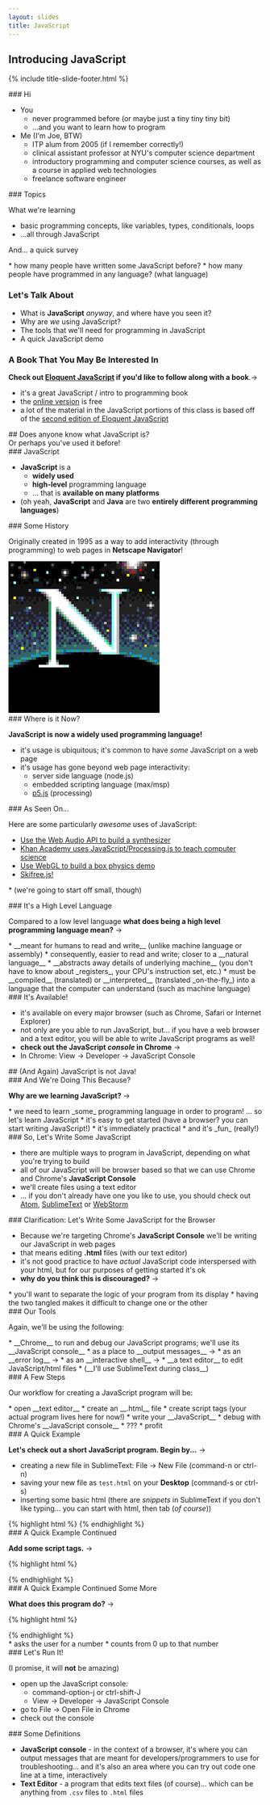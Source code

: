 ```yaml
---
layout: slides
title: JavaScript
---
```


<section markdown="block" class="title-slide">

# Introducing JavaScript

{% include title-slide-footer.html %}
</section>

<section markdown="block">
### Hi

* You
	* never programmed before (or maybe just a tiny tiny tiny bit)
	* ...and you want to learn how to program
* Me (I'm Joe, BTW)
	* ITP alum from 2005 (if I remember correctly!)
	* clinical assistant professor at NYU's computer science department
	* introductory programming and computer science courses, as well as a course in applied web technologies
	* freelance software engineer
</section>
<section markdown="block">
### Topics

What we're learning

* basic programming concepts, like variables, types, conditionals, loops
* ...all through JavaScript

And... a quick survey

<div class="incremental" markdown="block">
* how many people have written some JavaScript before?
* how many people have programmed in any language? (what language)
</div>
</section>

<section markdown="block">

### Let's Talk About

* What is __JavaScript__ _anyway_, and where have you seen it?
* Why are _we_ using JavaScript?
* The tools that we'll need for programming in JavaScript
* A quick JavaScript demo

</section>

<section markdown="block">

### A Book That You May Be Interested In

__Check out [Eloquent JavaScript](http://eloquentjavascript.net/) if you'd like to follow along with a book__.&rarr;

* it's a great JavaScript / intro to programming book
* the [online version](http://eloquentjavascript.net/contents.html) is free
* a lot of the material in the JavaScript portions of this class is based off of the [second edition of Eloquent JavaScript](http://eloquentjavascript.net/2nd_edition/)

</section>

<section markdown="block">
## Does anyone know what JavaScript is?

<aside>Or perhaps you've used it before!</aside>
</section>

<section markdown="block">
### JavaScript

* __JavaScript__ is a 
	* __widely used__
	* __high-level__ programming language 
	* ... that is __available on many platforms__
* (oh yeah, __JavaScript__ and __Java__ are two __entirely different programming languages__)
</section>

<section markdown="block">
###  Some History

Originally created in 1995 as a way to add interactivity (through programming) to web pages in __Netscape Navigator__!

<div markdown="block" class="img-container">
<img src="../../resources/img/netscape.gif" width="300" height="300">
</div>
</section>

<section markdown="block">
### Where is it Now?

__JavaScript is now a widely used programming language!__

* it's usage is ubiquitous; it's common to have _some_ JavaScript on a web page
* it's usage has gone beyond web page interactivity:
	* server side language (node.js)
	* embedded scripting language (max/msp)
	* [p5.js](http://p5js.org/) (processing)
</section>

<section markdown="block">
### As Seen On...

Here are some particularly _awesome_ uses of JavaScript:

* [Use the Web Audio API to build a synthesizer](http://noisehack.com/scissor/)
* [Khan Academy uses JavaScript/Processing.js to teach computer science](https://www.khanacademy.org/cs/programming/variables/p/challenge-bucktooth-bunny)
* [Use WebGL to build a box physics demo](http://labs.fluuu.id/box-physics/)
* [Skifree.js!](http://basicallydan.github.io/skifree.js/)

\* (we're going to start off small, though)
</section>

<section markdown="block">
### It's a High Level Language

Compared to a low level language __what does being a high level programming language mean?__ &rarr;

<div class="incremental" markdown="block">
* __meant for humans to read and write__ (unlike machine language or assembly) 
* consequently, easier to read and write; closer to a __natural language__
* __abstracts away details of underlying machine__ (you don't have to know about _registers_, your CPU's instruction set, etc.)
* must be __compiled__ (translated) or __interpreted__ (translated _on-the-fly_) into a language that the computer can understand (such as machine language)
</div>
</section>

<section markdown="block">
### It's Available!

* it's available on every major browser (such as Chrome, Safari or Internet Explorer)
* not only are you able to run JavaScript, but... if you have a web browser and a text editor, you will be able to write JavaScript programs as well!
* __check out the JavaScript _console_ in Chrome__ &rarr;
* In Chrome: View &rarr; Developer &rarr; JavaScript Console
</section>

<section markdown="block">
##  (And Again) JavaScript is not Java!
</section>

<section markdown="block">
###  And We're Doing This Because?

__Why are we learning JavaScript?__ &rarr;

<div class="incremental" markdown="block">
* we need to learn _some_ programming language in order to program! ... so let's learn JavaScript 
* it's easy to get started (have a browser? you can start writing JavaScript!)
* it's immediately practical
* and it's _fun_ (really!)
</div>
</section>

<section markdown="block">
### So, Let's Write Some JavaScript

* there are multiple ways to program in JavaScript, depending on what you're trying to build
* all of our JavaScript will be browser based so that we can use Chrome and Chrome's __JavaScript Console__
* we'll create files using a text editor 
* ... if you don't already have one you like to use, you should check out [Atom](https://atom.io/), [SublimeText](http://www.sublimetext.com/) or [WebStorm](https://www.jetbrains.com/webstorm/) 

</section>

<section markdown="block">
### Clarification: Let's Write Some JavaScript for the Browser

* Because we're targeting Chrome's __JavaScript Console__ we'll be writing our JavaScript in web pages
* that means editing __.html__ files (with our text editor)
* it's not good practice to have _actual_ JavaScript code interspersed with your html, but for our purposes of getting started it's ok
* __why do you think this is discouraged?__ &rarr;

<div class="incremental" markdown="block">
* you'll want to separate the logic of your program from its display
* having the two tangled makes it difficult to change one or the other
</div>
</section>

<section markdown="block">
### Our Tools

Again, we'll be using the following:

<div class="incremental" markdown="block">
* __Chrome__ to run and debug our JavaScript programs; we'll use its __JavaScript console__
	* as a place to __output messages__ &rarr;
	* as an __error log__ &rarr;
	* as an __interactive shell__ &rarr;
* __a text editor__ to edit JavaScript/html files 
* (__I'll use SublimeText during class__)
</div>
</section>

<section markdown="block">
### A Few Steps

Our workflow for creating a JavaScript program will be:

<div class="incremental" markdown="block">
* open __text editor__
* create an __.html__ file
* create script tags (your actual program lives here for now!)
* write your __JavaScript__
* debug with Chrome's __JavaScript console__
* ???
* profit 
</div>

</section>

<section markdown="block">
### A Quick Example

__Let's check out a short JavaScript program.  Begin by...__ &rarr;

<div class="incremental" markdown="block">

* creating a new file in SublimeText: File &rarr; New File (command-n or ctrl-n)
* saving your new file as <code>test.html</code> on your __Desktop__ (command-s or ctrl-s)
* inserting some basic html (there are _snippets_ in SublimeText if you don't like typing... you can start with html, then tab (_of course_))
</div>

<div class="incremental" markdown="block">
{% highlight html %}
<!DOCTYPE html>
<html>
<body>
</body>
</html>
{% endhighlight  %}
</div>
</section>

<section markdown="block">
### A Quick Example Continued

__Add some script tags.__ &rarr;

{% highlight html %}
<!DOCTYPE html>
<html>
<body>
<script>
var num = prompt("Please enter a number!");
for(var i = 0; i < num; i++) {
	console.log(i);
}
</script>
</body>
</html>
{% endhighlight  %}
</section>


<section markdown="block">
### A Quick Example Continued Some More

__What does this program do?__ &rarr;

{% highlight html %}
<!DOCTYPE html>
<html>
<body>
<script>
var num = prompt("Please enter a number!");
for(var i = 0; i < num; i++) {
	console.log(i);
}
</script>
</body>
</html>
{% endhighlight  %}

<div class="incremental" markdown="block">
* asks the user for a number
* counts from 0 up to that number
</div>
</section>

<section markdown="block">
### Let's Run It!

(I promise, it will __not__ be amazing)

* open up the JavaScript console:
	* command-option-j or ctrl-shift-J
	* View &rarr; Developer &rarr; JavaScript Console
* go to File &rarr; Open File in Chrome 
* check out the console
</section>

<section markdown="block">
### Some Definitions

* __JavaScript console__ - in the context of a browser, it's where you can output messages that are meant for developers/programmers to use for troubleshooting... and it's also an area where you can try out code one line at a time, interactively
* __Text Editor__ - a program that edits text files (of course)... which can be anything from <code>.csv</code> files to <code>.html</code> files
</section>
